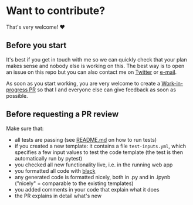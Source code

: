 # Want to contribute?

That's very welcome! :heart:


## Before you start

It's best if you get in touch with me so we can quickly check that your plan makes 
sense and nobody else is working on this. The best way is to open an issue on this repo 
but you can also contact me on [Twitter](https://twitter.com/jrieke) or 
[e-mail](mailto:johannes.rieke@gmail.com).

As soon as you start working, you are very welcome to create a 
[Work-in-progress PR](https://github.blog/2019-02-14-introducing-draft-pull-requests/)
so that I and everyone else can give feedback as soon as possible. 


## Before requesting a PR review

Make sure that:

- all tests are passing (see [README.md](README.md) on how to run tests)
- if you created a new template: it contains a file `test-inputs.yml`, which specifies 
a few input values to test the code template (the test is then automatically run by 
pytest)
- you checked all new functionality live, i.e. in the running web app
- you formatted all code with [black](https://github.com/psf/black)
- any generated code is formatted nicely, both in .py and in .ipynb ("nicely" = 
comparable to the existing templates)
- you added comments in your code that explain what it does
- the PR explains in detail what's new
